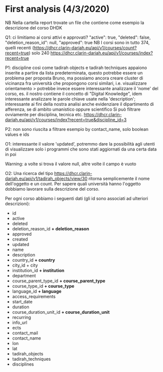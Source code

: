 # First analysis (4/3/2020)

NB Nella cartella report trovate un file che contiene come esempio la descrizione del corso DHDK

Q1: ci limitiamo ai corsi attivi e approvati?
    "active": true,
    "deleted": false,
    "deletion_reason_id": null,
    "approved": true
   	NB I corsi sono in tutto 374, quelli recenti (https://dhcr.clarin-dariah.eu/api/v1/courses/count?recent=true) solo 240
   	https://dhcr.clarin-dariah.eu/api/v1/courses/index?recent=true

P1: discipline così come tadirah objects e tadirah techniques appaiono inserite a partire da lista predeterminata, questo potrebbe essere un problema per proposta Bruno, ma possiamo ancora creare cluster di vicinanza fra università che propongono corsi similari, i.e. visualizzare orientamento > potrebbe invece essere interessante analizzare il 'nome' del corso, es. il nostro contiene il concetto di "Digital Knowledge", idem interessante analizzare le parole chiave usate nella 'description'; interessante ai fini della nostra analisi anche evidenziare il dipartimento di afferenza, se di ambito umanistico oppure scientifico
Si può filtrare ovviamente per disciplina, tecnica etc. https://dhcr.clarin-dariah.eu/api/v1/courses/index?recent=true&discipline_id=3

P2: non sono riuscita a filtrare esempio by contact_name, solo boolean values e ids

O1: interessante il valore 'updated', potremmo dare la possibilità agli utenti di visualizzare solo i programmi che sono stati aggiornati da una certa data in poi

Warning: a volte si trova il valore null, altre volte il campo è vuoto

O2: Una ricerca del tipo https://dhcr.clarin-dariah.eu/api/v1/tadirah_objects/view/30 ritorna semplicemente il nome dell'oggetto e un count. Per sapere quali università hanno l'oggetto dobbiamo lavorare sulla descrizione del corso.




Per ogni corso abbiamo i seguenti dati (gli id sono associati ad ulteriori descrizioni):

- id
- active
- deleted
- deletion_reason_id **+ deletion_reason**
- approved
- created
- updated
- name
- description
- country_id **+ country**
- city_id + city
- institution_id **+ institution**
- department
- course_parent_type_id **+ course_parent_type**
- course_type_id **+ course_type**
- language_id **+ language**
- access_requirements
- start_date
- duration
- course_duration_unit_id **+ course_duration_unit**
- recurring
- info_url
- ects
- contact_mail
- contact_name
- lon
- lat
- tadirah_objects
- tadirah_techniques
- disciplines

















